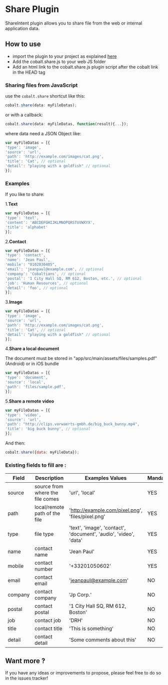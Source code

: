 # Share Plugin

ShareIntent plugin allows you to share file from the web or internal application data.

## How to use

* import the plugin to your project as explained [here](https://github.com/cobaltians/cobalt/wiki/Plugins-usage)
* Add the cobalt.share.js to your web JS folder
* Add an html link to the cobalt.share.js plugin script after the cobalt link in the HEAD tag

### Sharing files from JavaScript

use the `cobalt.share` shortcut like this:

```javascript
cobalt.share(data: myFileDatas);
```

or with a callback:

```javascript
cobalt.share(data: myFileDatas, function(result){...});
```

where data need a JSON Object like:

```javascript
var myFileDatas = [{
'type': 'image',
'source': 'url',
'path': 'http://example.com/images/cat.png',
'title': 'Cat', // optional
'detail': "playing with a goldfish" // optional
}];
```

### Examples

If you like to share:

1.**Text**

```javascript
var myFileDatas = [{
'type': 'text',
'content': 'ABCDEFGHIJKLMNOPQRSTUVWXYX',
'title': 'alphabet'
}];
```

2.**Contact**

```javascript
var myFileDatas = [{
'type': 'contact',
'name': 'Jean Paul',
'mobile': "0102030405",
'email': 'jeanpaul@example.com', // optional
'company': 'Cobaltians', // optional
'postal': '1 City Hall SQ, RM 612, Boston, etc.', // optional
'job': 'Human Resources', // optional
'detail': 'foo', // optional
}];
```

3.**Image**

```javascript
var myFileDatas = [{
'type': 'image',
'source': 'url',
'path': 'http://example.com/images/cat.png',
'title': 'Cat', // optional
'detail': "playing with a goldfish" // optional
}];
```

4.**Share a local document**

The document must be stored in "app/src/main/assets/files/samples.pdf" (Android) or in iOS bundle

```javascript
var myFileDatas = [{
'type': 'document',
'source': 'local',
'path': 'files/sample.pdf',
}];
```

5.**Share a remote video**

```javascript
var myFileDatas = [{
'type': 'video',
'source': 'url',
'path': "http://clips.vorwaerts-gmbh.de/big_buck_bunny.mp4",
'title': 'big buck bunny', // optional
}];
```

And then:
```javascript
cobalt.share({data: myFileData});
```

### Existing fields to fill are :

| Field | Description | Examples Values | Mandatory |
| ----- | ---- | ----------- | ----------- |
| source | source from where the file comes | 'url', 'local' | YES |
| path | local/remote path of the file     | 'http://example.com/pixel.png', 'files/pixel.png' | YES |
| type | file type   | 'text', 'image', 'contact', 'document', 'audio', 'video', 'data'| YES |
| name | contact name     | 'Jean Paul' | YES |
| mobile | contact number     | '+33201050602' | YES |
| email | contact email     | 'jeanpaul@example.com' | NO |
| company | contact company     | 'Jp Corp.' | NO |
| postal | contact postal    | '1 City Hall SQ, RM 612, Boston' | NO |
| job | contact job     | 'DRH' | NO |
| title | contact title    | 'This is something' | NO |
| detail | contact detail    | 'Some comments about this' | NO |

## Want more ?

If you have any ideas or improvements to propose, please feel free to do so in the issues tracker!
